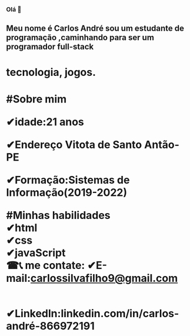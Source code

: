 ### Olá 👋
## Meu nome é Carlos André sou um estudante de programação ,caminhando para ser um programador full-stack
<h1> tecnologia, jogos.<h1>
 
 
 #Sobre mim
 <P>
✔idade:21 anos
 <p>
 ✔Endereço Vitota de Santo Antão-PE
  <P>
 ✔Formação:Sistemas de Informação(2019-2022)
<P>
 
 #Minhas habilidades
 <br>
 ✔html
 <br>
 ✔css
 <br>
 ✔javaScript
 <br>
  ☎📞 me contate:
✔E-mail:carlossilvafilho9@gmail.com

<br>
✔Linkedln:linkedin.com/in/carlos-andré-866972191 

<br>

